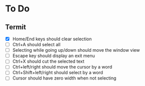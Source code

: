 # To Do

## Termit

- [x] Home/End keys should clear selection
- [ ] Ctrl+A should select all
- [ ] Selecting while going up/down should move the window view
- [ ] Escape key should display an exit menu
- [ ] Ctrl+X should cut the selected text
- [ ] Ctrl+left/right should move the cursor by a word
- [ ] Ctrl+Shift+left/right should select by a word
- [ ] Cursor should have zero width when not selecting
